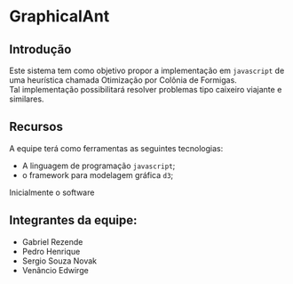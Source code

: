 # GraphicalAnt
## Introdução

Este sistema tem como objetivo propor a implementação em `javascript` de uma heurística chamada Otimização por Colônia de Formigas.<br>
Tal implementação possibilitará resolver problemas tipo caixeiro viajante e similares. 

## Recursos

A equipe terá como ferramentas as seguintes tecnologias:
* A linguagem de programação `javascript`;
* o framework para modelagem gráfica `d3`;

Inicialmente o software 
## Integrantes da equipe:

* Gabriel Rezende
* Pedro Henrique
* Sergio Souza Novak
* Venâncio Edwirge

